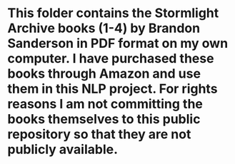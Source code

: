 # This folder contains the Stormlight Archive books (1-4) by Brandon Sanderson in PDF format on my own computer. I have purchased these books through Amazon and use them in this NLP project. For rights reasons I am not committing the books themselves to this public repository so that they are not publicly available.
